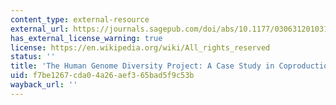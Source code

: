 ```yaml
---
content_type: external-resource
external_url: https://journals.sagepub.com/doi/abs/10.1177/030631201031003002
has_external_license_warning: true
license: https://en.wikipedia.org/wiki/All_rights_reserved
status: ''
title: 'The Human Genome Diversity Project: A Case Study in Coproduction'
uid: f7be1267-cda0-4a26-aef3-65bad5f9c53b
wayback_url: ''
---
```

